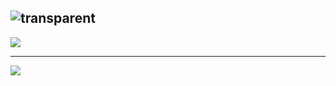 ![transparent](https://capsule-render.vercel.app/api?type=transparent&fontColor=339af0&text=JongMyeongChoi&height=200&fontSize=60&desc=zmzhoi&descAlignY=70&descAlign=75)
---

<img src="https://img.shields.io/badge/React-brightgreen?style=flat-square&logo=react&logoColor=61DAFB"/>

---

<img src="https://github-readme-stats.vercel.app/api/top-langs/?username=zmzhoi&layout=compact&theme=dracula" style="flex: 1;" />

